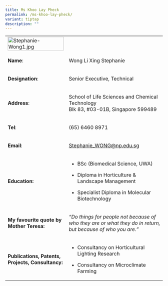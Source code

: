 ```yaml
---
title: Ms Khoo Lay Pheck ​
permalink: /ms-khoo-lay-pheck/
variant: tiptap
description: ""
---
```

<table>
<tbody>
<tr>
<td rowspan="1" colspan="1">
<div class="isomer-image-wrapper">
<img style="width: 100%" height="auto" width="100%" alt="Stephanie-Wong1.jpg" src="https://graduation.np.edu.sg/staffdirectory/lsct/PublishingImages/Stephanie-Wong1.jpg">
</div>
</td>
<td rowspan="1" colspan="1">
<p></p>
</td>
</tr>
<tr>
<td rowspan="1" colspan="1">
<p><strong>Name</strong>:&nbsp;&nbsp;&nbsp;&nbsp;&nbsp;&nbsp;&nbsp;&nbsp;&nbsp;&nbsp;&nbsp;&nbsp;&nbsp;&nbsp;&nbsp;&nbsp;&nbsp;&nbsp;&nbsp;&nbsp;&nbsp;&nbsp;&nbsp;&nbsp;&nbsp;</p>
</td>
<td rowspan="1" colspan="1">
<p>​Wong Li Xing Stephanie</p>
</td>
</tr>
<tr>
<td rowspan="1" colspan="1">
<p>​<strong>Designation</strong>:</p>
</td>
<td rowspan="1" colspan="1">
<p>Senior Executive, Technical​​</p>
</td>
</tr>
<tr>
<td rowspan="1" colspan="1">
<p><strong>Address</strong>: ​</p>
</td>
<td rowspan="1" colspan="1">
<p>School of Life Sciences and Chemical Technology
<br>Blk 83, #03-01B, Singapore 599489​</p>
</td>
</tr>
<tr>
<td rowspan="1" colspan="1">
<p><strong>Tel</strong>: &nbsp;&nbsp;&nbsp; ​</p>
</td>
<td rowspan="1" colspan="1">
<p>(65) 6460 8971</p>
</td>
</tr>
<tr>
<td rowspan="1" colspan="1">
<p><strong>Email</strong>: ​</p>
</td>
<td rowspan="1" colspan="1">
<p><a href="mailto:Stephanie_WONG@np.edu.sg" rel="noopener noreferrer nofollow" target="_blank">Stephanie_WONG@np.edu.sg</a>
</p>
</td>
</tr>
<tr>
<td rowspan="1" colspan="1">
<p><strong>Education:</strong>
</p>
</td>
<td rowspan="1" colspan="1">
<ul data-tight="true" class="tight">
<li>
<p>BSc (Biomedical Science, UWA)</p>
</li>
<li>
<p>Diploma in Horticulture &amp; Landscape Management​</p>
</li>
<li>
<p>Specialist Diploma in Molecular Biotechnology</p>
</li>
</ul>
</td>
</tr>
<tr>
<td rowspan="1" colspan="1">
<p><strong>My favourite quote by Mother Teresa:</strong>
</p>
</td>
<td rowspan="1" colspan="1">
<p><em>“Do things for people not because of who they are or what they do in return, but because of who you are.”</em>&nbsp;&nbsp;</p>
</td>
</tr>
<tr>
<td rowspan="1" colspan="1">
<p><strong>Publications, Patents, Projects, Consultancy​:</strong>
</p>
</td>
<td rowspan="1" colspan="1">
<ul data-tight="true" class="tight">
<li>
<p>​Consultancy on Horticultural Lighting Research</p>
</li>
<li>
<p>Consultancy on Microclimate Farming</p>
</li>
</ul>
</td>
</tr>
</tbody>
</table>
<p></p>